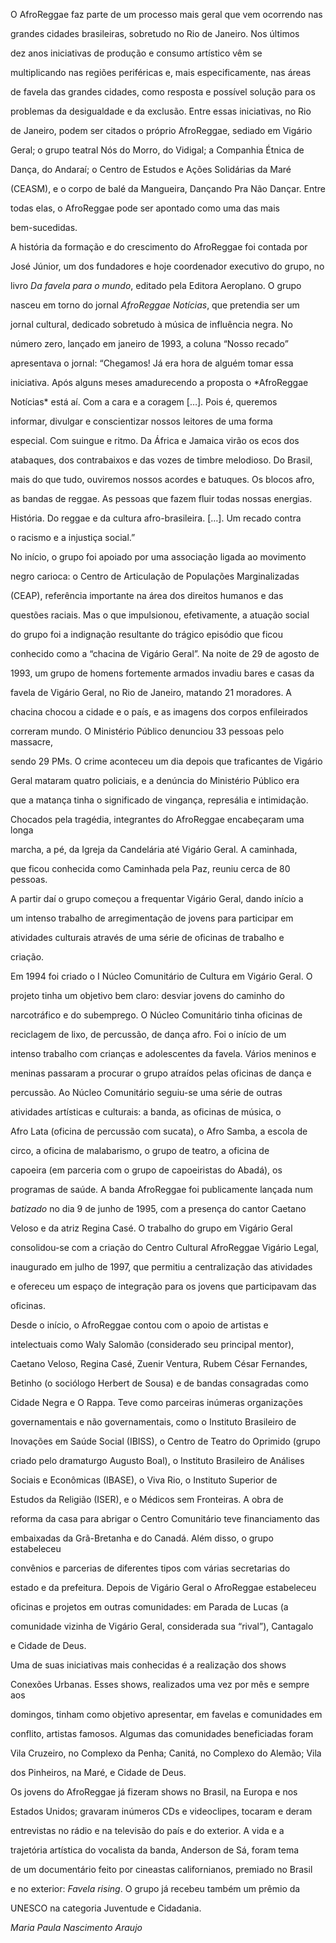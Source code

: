 

O AfroReggae faz parte de um processo mais geral que vem ocorrendo nas

grandes cidades brasileiras, sobretudo no Rio de Janeiro. Nos últimos

dez anos iniciativas de produção e consumo artístico vêm se

multiplicando nas regiões periféricas e, mais especificamente, nas áreas

de favela das grandes cidades, como resposta e possível solução para os

problemas da desigualdade e da exclusão. Entre essas iniciativas, no Rio

de Janeiro, podem ser citados o próprio AfroReggae, sediado em Vigário

Geral; o grupo teatral Nós do Morro, do Vidigal; a Companhia Étnica de

Dança, do Andaraí; o Centro de Estudos e Ações Solidárias da Maré

(CEASM), e o corpo de balé da Mangueira, Dançando Pra Não Dançar. Entre

todas elas, o AfroReggae pode ser apontado como uma das mais

bem-sucedidas.



A história da formação e do crescimento do AfroReggae foi contada por

José Júnior, um dos fundadores e hoje coordenador executivo do grupo, no

livro *Da favela para o mundo*, editado pela Editora Aeroplano. O grupo

nasceu em torno do jornal *AfroReggae Notícias*, que pretendia ser um

jornal cultural, dedicado sobretudo à música de influência negra. No

número zero, lançado em janeiro de 1993, a coluna “Nosso recado”

apresentava o jornal: “Chegamos! Já era hora de alguém tomar essa

iniciativa. Após alguns meses amadurecendo a proposta o *AfroReggae

Notícias* está aí. Com a cara e a coragem […]. Pois é, queremos

informar, divulgar e conscientizar nossos leitores de uma forma

especial. Com suingue e ritmo. Da África e Jamaica virão os ecos dos

atabaques, dos contrabaixos e das vozes de timbre melodioso. Do Brasil,

mais do que tudo, ouviremos nossos acordes e batuques. Os blocos afro,

as bandas de reggae. As pessoas que fazem fluir todas nossas energias.

História. Do reggae e da cultura afro-brasileira. […]. Um recado contra

o racismo e a injustiça social.”



No início, o grupo foi apoiado por uma associação ligada ao movimento

negro carioca: o Centro de Articulação de Populações Marginalizadas

(CEAP), referência importante na área dos direitos humanos e das

questões raciais. Mas o que impulsionou, efetivamente, a atuação social

do grupo foi a indignação resultante do trágico episódio que ficou

conhecido como a “chacina de Vigário Geral”. Na noite de 29 de agosto de

1993, um grupo de homens fortemente armados invadiu bares e casas da

favela de Vigário Geral, no Rio de Janeiro, matando 21 moradores. A

chacina chocou a cidade e o país, e as imagens dos corpos enfileirados

correram mundo. O Ministério Público denunciou 33 pessoas pelo massacre,

sendo 29 PMs. O crime aconteceu um dia depois que traficantes de Vigário

Geral mataram quatro policiais, e a denúncia do Ministério Público era

que a matança tinha o significado de vingança, represália e intimidação.



Chocados pela tragédia, integrantes do AfroReggae encabeçaram uma longa

marcha, a pé, da Igreja da Candelária até Vigário Geral. A caminhada,

que ficou conhecida como Caminhada pela Paz, reuniu cerca de 80 pessoas.

A partir daí o grupo começou a frequentar Vigário Geral, dando início a

um intenso trabalho de arregimentação de jovens para participar em

atividades culturais através de uma série de oficinas de trabalho e

criação.



Em 1994 foi criado o I Núcleo Comunitário de Cultura em Vigário Geral. O

projeto tinha um objetivo bem claro: desviar jovens do caminho do

narcotráfico e do subemprego. O Núcleo Comunitário tinha oficinas de

reciclagem de lixo, de percussão, de dança afro. Foi o início de um

intenso trabalho com crianças e adolescentes da favela. Vários meninos e

meninas passaram a procurar o grupo atraídos pelas oficinas de dança e

percussão. Ao Núcleo Comunitário seguiu-se uma série de outras

atividades artísticas e culturais: a banda, as oficinas de música, o

Afro Lata (oficina de percussão com sucata), o Afro Samba, a escola de

circo, a oficina de malabarismo, o grupo de teatro, a oficina de

capoeira (em parceria com o grupo de capoeiristas do Abadá), os

programas de saúde. A banda AfroReggae foi publicamente lançada num

*batizado* no dia 9 de junho de 1995, com a presença do cantor Caetano

Veloso e da atriz Regina Casé. O trabalho do grupo em Vigário Geral

consolidou-se com a criação do Centro Cultural AfroReggae Vigário Legal,

inaugurado em julho de 1997, que permitiu a centralização das atividades

e ofereceu um espaço de integração para os jovens que participavam das

oficinas.



Desde o início, o AfroReggae contou com o apoio de artistas e

intelectuais como Waly Salomão (considerado seu principal mentor),

Caetano Veloso, Regina Casé, Zuenir Ventura, Rubem César Fernandes,

Betinho (o sociólogo Herbert de Sousa) e de bandas consagradas como

Cidade Negra e O Rappa. Teve como parceiras inúmeras organizações

governamentais e não governamentais, como o Instituto Brasileiro de

Inovações em Saúde Social (IBISS), o Centro de Teatro do Oprimido (grupo

criado pelo dramaturgo Augusto Boal), o Instituto Brasileiro de Análises

Sociais e Econômicas (IBASE), o Viva Rio, o Instituto Superior de

Estudos da Religião (ISER), e o Médicos sem Fronteiras. A obra de

reforma da casa para abrigar o Centro Comunitário teve financiamento das

embaixadas da Grã-Bretanha e do Canadá. Além disso, o grupo estabeleceu

convênios e parcerias de diferentes tipos com várias secretarias do

estado e da prefeitura. Depois de Vigário Geral o AfroReggae estabeleceu

oficinas e projetos em outras comunidades: em Parada de Lucas (a

comunidade vizinha de Vigário Geral, considerada sua “rival”), Cantagalo

e Cidade de Deus.



Uma de suas iniciativas mais conhecidas é a realização dos shows

Conexões Urbanas. Esses shows, realizados uma vez por mês e sempre aos

domingos, tinham como objetivo apresentar, em favelas e comunidades em

conflito, artistas famosos. Algumas das comunidades beneficiadas foram

Vila Cruzeiro, no Complexo da Penha; Canitá, no Complexo do Alemão; Vila

dos Pinheiros, na Maré, e Cidade de Deus.



Os jovens do AfroReggae já fizeram shows no Brasil, na Europa e nos

Estados Unidos; gravaram inúmeros CDs e videoclipes, tocaram e deram

entrevistas no rádio e na televisão do país e do exterior. A vida e a

trajetória artística do vocalista da banda, Anderson de Sá, foram tema

de um documentário feito por cineastas californianos, premiado no Brasil

e no exterior: *Favela rising*. O grupo já recebeu também um prêmio da

UNESCO na categoria Juventude e Cidadania.



*Maria Paula Nascimento Araujo*




